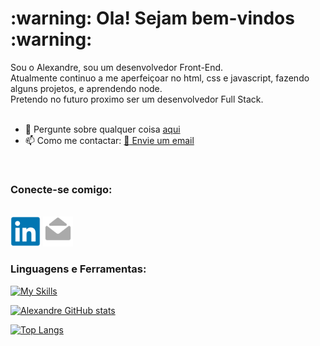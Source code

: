 <h1>:warning: Ola! Sejam bem-vindos :warning:</h1>

Sou o Alexandre, sou um desenvolvedor Front-End.<br>
Atualmente continuo a me aperfeiçoar no html, css e javascript, fazendo alguns projetos, e aprendendo node.<br>
Pretendo no futuro proximo ser um desenvolvedor Full Stack.
<br>
<br>
- 💬 Pergunte sobre qualquer coisa <a href="https://www.linkedin.com/in/alexandrekawanishi/" target="_blank">aqui</a>
- 📫 Como me contactar: <a href="mailto:alexandrekawanishi8@gmail.com">:email: Envie um email</a>
<br>
<h3>Conecte-se comigo:</h3>
<br>
<a href="https://www.linkedin.com/in/alexandrekawanishi/" target="_blank"><img src="https://github.com/alexandrekws/alexandrekws/blob/main/linkedin-original.png" alt="linkedin-logo" width=48px/></a>
<a href="mailto:alexandrekawanishi8@gmail.com"><img src="https://github.com/alexandrekws/alexandrekws/blob/main/mail-read-original.png" alt="email-imagem" width=48px/></a>
<br>
<h3>Linguagens e Ferramentas:</h3>

[![My Skills](https://skillicons.dev/icons?i=html,css,js,nodejs)](https://skillicons.dev)

[![Alexandre GitHub stats](https://github-readme-stats.vercel.app/api?username=alexandrekws)](https://github.com/anuraghazra/github-readme-stats)

[![Top Langs](https://github-readme-stats.vercel.app/api/top-langs/?username=alexandrekws)](https://github.com/anuraghazra/github-readme-stats)
